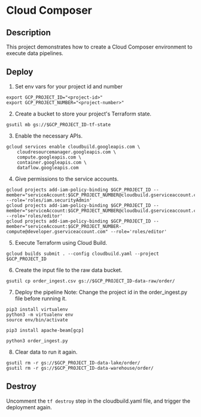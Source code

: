 # Cloud Composer

## Description

This project demonstrates how to create a Cloud Composer environment to execute data pipelines.

## Deploy

1. Set env vars for your project id and number
```
export GCP_PROJECT_ID="<project-id>"
export GCP_PROJECT_NUMBER="<project-number>"
```

2. Create a bucket to store your project's Terraform state. 
```
gsutil mb gs://$GCP_PROJECT_ID-tf-state
```

3. Enable the necessary APIs.
```
gcloud services enable cloudbuild.googleapis.com \
    cloudresourcemanager.googleapis.com \
    compute.googleapis.com \
    container.googleapis.com \
    dataflow.googleapis.com
```

4. Give permissions to the service accounts.
```
gcloud projects add-iam-policy-binding $GCP_PROJECT_ID --member="serviceAccount:$GCP_PROJECT_NUMBER@cloudbuild.gserviceaccount.com" --role='roles/iam.securityAdmin'
gcloud projects add-iam-policy-binding $GCP_PROJECT_ID --member="serviceAccount:$GCP_PROJECT_NUMBER@cloudbuild.gserviceaccount.com" --role='roles/editor'
gcloud projects add-iam-policy-binding $GCP_PROJECT_ID --member="serviceAccount:$GCP_PROJECT_NUMBER-compute@developer.gserviceaccount.com" --role='roles/editor'
```


5. Execute Terraform using Cloud Build.
```
gcloud builds submit . --config cloudbuild.yaml --project $GCP_PROJECT_ID
```

6. Create the input file to the raw data bucket.
```
gsutil cp order_ingest.csv gs://$GCP_PROJECT_ID-data-raw/order/
```

7. Deploy the pipeline
Note: Change the project id in the order_ingest.py file before running it.

```
pip3 install virtualenv
python3 -m virtualenv env
source env/bin/activate

pip3 install apache-beam[gcp]

python3 order_ingest.py
```

8. Clear data to run it again.
```
gsutil rm -r gs://$GCP_PROJECT_ID-data-lake/order/
gsutil rm -r gs://$GCP_PROJECT_ID-data-warehouse/order/
```


## Destroy
Uncomment the `tf destroy` step in the cloudbuild.yaml file, and trigger the deployment again.

